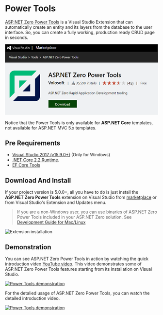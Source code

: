 # Power Tools

[ASP.NET Zero Power Tools](https://marketplace.visualstudio.com/items?itemName=Volosoft.AspNetZeroPowerTools) is a Visual Studio Extension that can automatically create an entity and its layers from the database to the user interface. So, you can create a fully working, production ready CRUD page in seconds.

[![Power Tools Marketplace](images/power-tools-marketplace.png)](https://marketplace.visualstudio.com/items?itemName=Volosoft.AspNetZeroPowerTools)


Notice that the Power Tools is only available for **ASP.NET Core** templates, not available for ASP.NET MVC 5.x templates.

## Pre Requirements

* [Visual Studio 2017 (v15.9.0+)](https://www.visualstudio.com/) (Only for Windows)
* [.NET Core 2.2 Runtime](https://dotnet.microsoft.com/download/dotnet-core/2.2).
* [EF Core Tools](https://docs.microsoft.com/en-us/ef/core/cli/dotnet)

## Download And Install

If your project version is 5.0.0+, all you have to do is just install the **ASP.NET Zero Power Tools** extension on Visual Studio from [marketplace](https://marketplace.visualstudio.com/items?itemName=Volosoft.AspNetZeroPowerTools) or from Visual Studio's Extension and Updates menu. 

> If you are a non-Windows user, you can use binaries of ASP.NET Zero Power Tools included in your ASP.NET Zero solution. See [Development Guide for Mac/Linux](Development-Guide-Rad-Tool-Mac-Linux)

![Extension installation](/images/rad-extension-install.png)

## Demonstration

You can see ASP.NET Zero Power Tools in action by watching the quick introduction video [YouTube video](https://youtu.be/OsSdNkwmC7I?t=1001). This video demonstrates some of ASP.NET Zero Power Tools features starting from its installation on Visual Studio. 

[![Power Tools demonstration](images/RadToolVideo.jpg)](https://youtu.be/OsSdNkwmC7I?t=1001)

For the detalied usage of ASP.NET Zero Power Tools, you can watch the detailed introduction video.

[![Power Tools demonstration](images/RadToolVideo.jpg)](https://www.youtube.com/watch?v=bFe28oxPVHU)